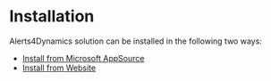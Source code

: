 # Installation

Alerts4Dynamics solution can be installed in the following two ways:

* [Install from Microsoft AppSource](https://docs.inogic.com/alerts4dynamics/installation/install-from-microsoft-appsource)
* [Install from Website](https://docs.inogic.com/alerts4dynamics/installation/install-from-website)
